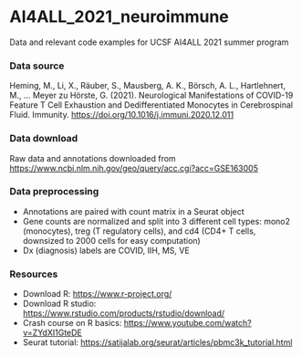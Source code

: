 # AI4ALL_2021_neuroimmune
Data and relevant code examples for UCSF AI4ALL 2021 summer program

### Data source
Heming, M., Li, X., Räuber, S., Mausberg, A. K., Börsch, A. L., Hartlehnert, M., … Meyer zu Hörste, G. (2021). Neurological Manifestations of COVID-19 Feature T Cell Exhaustion and Dedifferentiated Monocytes in Cerebrospinal Fluid. Immunity. https://doi.org/10.1016/j.immuni.2020.12.011

### Data download
Raw data and annotations downloaded from https://www.ncbi.nlm.nih.gov/geo/query/acc.cgi?acc=GSE163005

### Data preprocessing
- Annotations are paired with count matrix in a Seurat object
- Gene counts are normalized and split into 3 different cell types: mono2 (monocytes), treg (T regulatory cells), and cd4 (CD4+ T cells, downsized to 2000 cells for easy computation)
- Dx (diagnosis) labels are COVID, IIH, MS, VE

### Resources
- Download R: https://www.r-project.org/
- Download R studio: https://www.rstudio.com/products/rstudio/download/
- Crash course on R basics: https://www.youtube.com/watch?v=ZYdXI1GteDE
- Seurat tutorial: https://satijalab.org/seurat/articles/pbmc3k_tutorial.html
